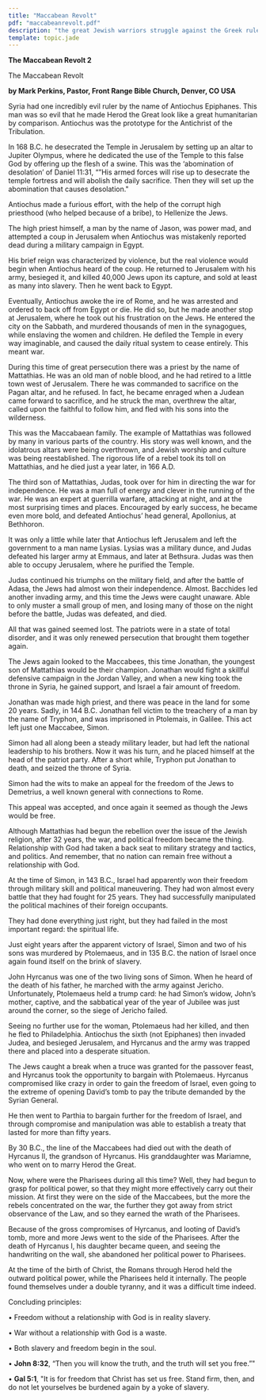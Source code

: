 ```yaml
---
title: "Maccabean Revolt"
pdf: "maccabeanrevolt.pdf"
description: "the great Jewish warriors struggle against the Greek ruler Antiochus Epiphanes."
template: topic.jade
---
```



**The Maccabean Revolt 2**

The Maccabean Revolt

**by Mark Perkins, Pastor, Front Range Bible Church, Denver, CO USA**

Syria had one incredibly evil ruler by the name of Antiochus Epiphanes.
This man was so evil that he made Herod the Great look like a great
humanitarian by comparison. Antiochus was the prototype for the
Antichrist of the Tribulation.

In 168 B.C. he desecrated the Temple in Jerusalem by setting up an altar
to Jupiter Olympus, where he dedicated the use of the Temple to this
false God by offering up the flesh of a swine. This was the ‘abomination
of desolation’ of Daniel 11:31, “”His armed forces will rise up to
desecrate the temple fortress and will abolish the daily sacrifice. Then
they will set up the abomination that causes desolation."

Antiochus made a furious effort, with the help of the corrupt high
priesthood (who helped because of a bribe), to Hellenize the Jews.

The high priest himself, a man by the name of Jason, was power mad, and
attempted a coup in Jerusalem when Antiochus was mistakenly reported
dead during a military campaign in Egypt.

His brief reign was characterized by violence, but the real violence
would begin when Antiochus heard of the coup. He returned to Jerusalem
with his army, besieged it, and killed 40,000 Jews upon its capture, and
sold at least as many into slavery. Then he went back to Egypt.

Eventually, Antiochus awoke the ire of Rome, and he was arrested and
ordered to back off from Egypt or die. He did so, but he made another
stop at Jerusalem, where he took out his frustration on the Jews. He
entered the city on the Sabbath, and murdered thousands of men in the
synagogues, while enslaving the women and children. He defiled the
Temple in every way imaginable, and caused the daily ritual system to
cease entirely. This meant war.

During this time of great persecution there was a priest by the name of
Mattathias. He was an old man of noble blood, and he had retired to a
little town west of Jerusalem. There he was commanded to sacrifice on
the Pagan altar, and he refused. In fact, he became enraged when a
Judean came forward to sacrifice, and he struck the man, overthrew the
altar, called upon the faithful to follow him, and fled with his sons
into the wilderness.

This was the Maccabaean family. The example of Mattathias was followed
by many in various parts of the country. His story was well known, and
the idolatrous altars were being overthrown, and Jewish worship and
culture was being reestablished. The rigorous life of a rebel took its
toll on Mattathias, and he died just a year later, in 166 A.D.

The third son of Mattathias, Judas, took over for him in directing the
war for independence. He was a man full of energy and clever in the
running of the war. He was an expert at guerrilla warfare, attacking at
night, and at the most surprising times and places. Encouraged by early
success, he became even more bold, and defeated Antiochus’ head general,
Apollonius, at Bethhoron.

It was only a little while later that Antiochus left Jerusalem and left
the government to a man name Lysias. Lysias was a military dunce, and
Judas defeated his larger army at Emmaus, and later at Bethsura. Judas
was then able to occupy Jerusalem, where he purified the Temple.

Judas continued his triumphs on the military field, and after the battle
of Adasa, the Jews had almost won their independence. Almost. Bacchides
led another invading army, and this time the Jews were caught unaware.
Able to only muster a small group of men, and losing many of those on
the night before the battle, Judas was defeated, and died.

All that was gained seemed lost. The patriots were in a state of total
disorder, and it was only renewed persecution that brought them together
again.

The Jews again looked to the Maccabees, this time Jonathan, the youngest
son of Mattathias would be their champion. Jonathan would fight a
skillful defensive campaign in the Jordan Valley, and when a new king
took the throne in Syria, he gained support, and Israel a fair amount of
freedom.

Jonathan was made high priest, and there was peace in the land for some
20 years. Sadly, in 144 B.C. Jonathan fell victim to the treachery of a
man by the name of Tryphon, and was imprisoned in Ptolemais, in Galilee.
This act left just one Maccabee, Simon.

Simon had all along been a steady military leader, but had left the
national leadership to his brothers. Now it was his turn, and he placed
himself at the head of the patriot party. After a short while, Tryphon
put Jonathan to death, and seized the throne of Syria.

Simon had the wits to make an appeal for the freedom of the Jews to
Demetrius, a well known general with connections to Rome.

This appeal was accepted, and once again it seemed as though the Jews
would be free.

Although Mattathias had begun the rebellion over the issue of the Jewish
religion, after 32 years, the war, and political freedom became the
thing. Relationship with God had taken a back seat to military strategy
and tactics, and politics. And remember, that no nation can remain free
without a relationship with God.

At the time of Simon, in 143 B.C., Israel had apparently won their
freedom through military skill and political maneuvering. They had won
almost every battle that they had fought for 25 years. They had
successfully manipulated the political machines of their foreign
occupants.

They had done everything just right, but they had failed in the most
important regard: the spiritual life.

Just eight years after the apparent victory of Israel, Simon and two of
his sons was murdered by Ptolemaeus, and in 135 B.C. the nation of
Israel once again found itself on the brink of slavery.

John Hyrcanus was one of the two living sons of Simon. When he heard of
the death of his father, he marched with the army against Jericho.
Unfortunately, Ptolemaeus held a trump card: he had Simon’s widow,
John’s mother, captive, and the sabbatical year of the year of Jubilee
was just around the corner, so the siege of Jericho failed.

Seeing no further use for the woman, Ptolemaeus had her killed, and then
he fled to Philadelphia. Antiochus the sixth (not Epiphanes) then
invaded Judea, and besieged Jerusalem, and Hyrcanus and the army was
trapped there and placed into a desperate situation.

The Jews caught a break when a truce was granted for the passover feast,
and Hyrcanus took the opportunity to bargain with Ptolemaeus. Hyrcanus
compromised like crazy in order to gain the freedom of Israel, even
going to the extreme of opening David’s tomb to pay the tribute demanded
by the Syrian General.

He then went to Parthia to bargain further for the freedom of Israel,
and through compromise and manipulation was able to establish a treaty
that lasted for more than fifty years.

By 30 B.C., the line of the Maccabees had died out with the death of
Hyrcanus II, the grandson of Hyrcanus. His granddaughter was Mariamne,
who went on to marry Herod the Great.

Now, where were the Pharisees during all this time? Well, they had begun
to grasp for political power, so that they might more effectively carry
out their mission. At first they were on the side of the Maccabees, but
the more the rebels concentrated on the war, the further they got away
from strict observance of the Law, and so they earned the wrath of the
Pharisees.

Because of the gross compromises of Hyrcanus, and looting of David’s
tomb, more and more Jews went to the side of the Pharisees. After the
death of Hyrcanus I, his daughter became queen, and seeing the
handwriting on the wall, she abandoned her political power to Pharisees.

At the time of the birth of Christ, the Romans through Herod held the
outward political power, while the Pharisees held it internally. The
people found themselves under a double tyranny, and it was a difficult
time indeed.

Concluding principles:

• Freedom without a relationship with God is in reality slavery.

• War without a relationship with God is a waste.

• Both slavery and freedom begin in the soul.

• **John 8:32**, “Then you will know the truth, and the truth will set
you free.”"

• **Gal 5:1**, "It is for freedom that Christ has set us free. Stand
firm, then, and do not let yourselves be burdened again by a yoke of
slavery.


